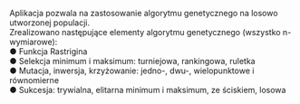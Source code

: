 Aplikacja pozwala na zastosowanie algorytmu genetycznego na losowo utworzonej populacji. <br />
Zrealizowano następujące elementy algorytmu genetycznego (wszystko n-wymiarowe): <br />
  ● Funkcja Rastrigina <br />
  ● Selekcja minimum i maksimum: turniejowa, rankingowa, ruletka <br />
  ● Mutacja, inwersja, krzyżowanie: jedno-, dwu-, wielopunktowe i równomierne <br />
  ● Sukcesja: trywialna, elitarna minimum i maksimum, ze ściskiem, losowa <br />
